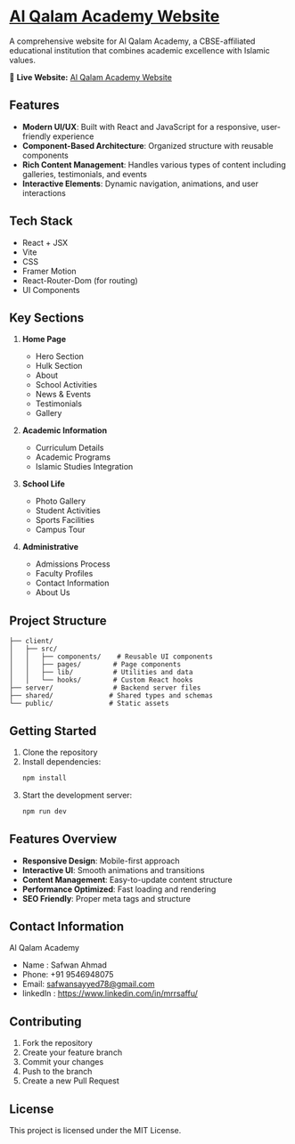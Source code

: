 # [ Al Qalam Academy Website](https://al-qalam-academy.vercel.app/)

A comprehensive website for Al Qalam Academy, a CBSE-affiliated educational institution that combines academic excellence with Islamic values.

🔗 **Live Website:** [Al Qalam Academy Website](https://al-qalam-academy.vercel.app/)

## Features

- **Modern UI/UX**: Built with React and JavaScript for a responsive, user-friendly experience
- **Component-Based Architecture**: Organized structure with reusable components
- **Rich Content Management**: Handles various types of content including galleries, testimonials, and events
- **Interactive Elements**: Dynamic navigation, animations, and user interactions

## Tech Stack

- React + JSX
- Vite
- CSS
- Framer Motion
- React-Router-Dom (for routing)
- UI Components

## Key Sections

1. **Home Page**

   - Hero Section
   - Hulk Section
   - About
   - School Activities
   - News & Events
   - Testimonials
   - Gallery

2. **Academic Information**

   - Curriculum Details
   - Academic Programs
   - Islamic Studies Integration

3. **School Life**

   - Photo Gallery
   - Student Activities
   - Sports Facilities
   - Campus Tour

4. **Administrative**
   - Admissions Process
   - Faculty Profiles
   - Contact Information
   - About Us

## Project Structure

```
├── client/
│   ├── src/
│   │   ├── components/    # Reusable UI components
│   │   ├── pages/        # Page components
│   │   ├── lib/          # Utilities and data
│   │   └── hooks/        # Custom React hooks
├── server/               # Backend server files
├── shared/              # Shared types and schemas
└── public/              # Static assets
```

## Getting Started

1. Clone the repository
2. Install dependencies:
   ```bash
   npm install
   ```
3. Start the development server:
   ```bash
   npm run dev
   ```

## Features Overview

- **Responsive Design**: Mobile-first approach
- **Interactive UI**: Smooth animations and transitions
- **Content Management**: Easy-to-update content structure
- **Performance Optimized**: Fast loading and rendering
- **SEO Friendly**: Proper meta tags and structure

## Contact Information

Al Qalam Academy

- Name : Safwan Ahmad 
- Phone: +91 9546948075
- Email: safwansayyed78@gmail.com
- linkedIn : https://www.linkedin.com/in/mrrsaffu/

## Contributing

1. Fork the repository
2. Create your feature branch
3. Commit your changes
4. Push to the branch
5. Create a new Pull Request

## License

This project is licensed under the MIT License.
